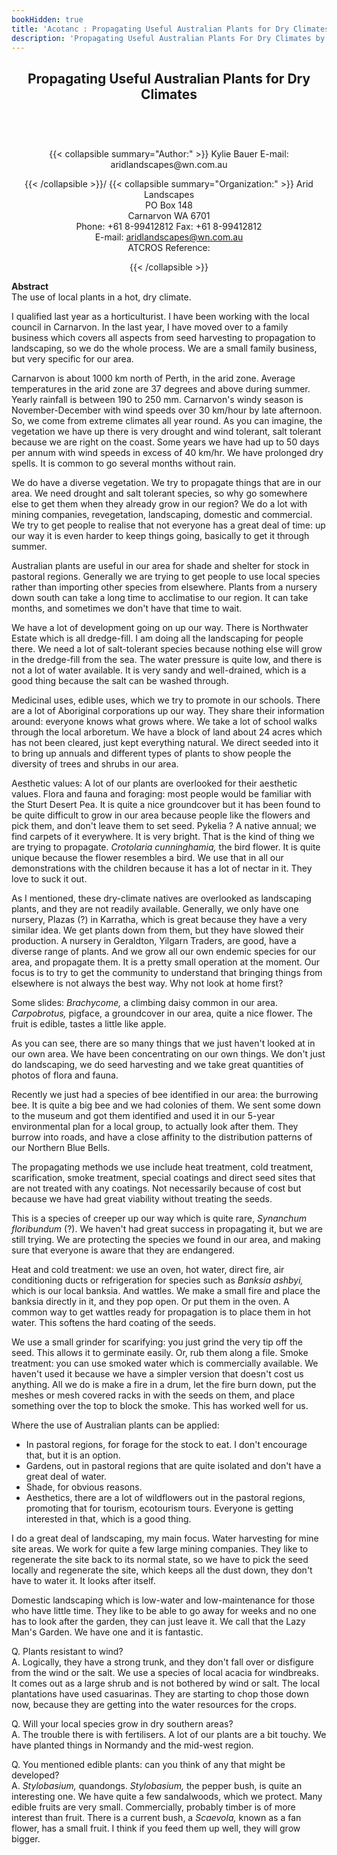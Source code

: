 ```yaml
---
bookHidden: true
title: 'Acotanc : Propagating Useful Australian Plants for Dry Climates'
description: 'Propagating Useful Australian Plants For Dry Climates by Kylie Bauer at ACONTAC 2001 conference'
---
```

<body>
<center></center>
<center><h2>
Propagating Useful Australian Plants for Dry Climates
</h2></center>
<br/><br/><center><h3></h3><div>{{< collapsible summary="Author:" >}}
<span id="1">Kylie Bauer  
E-mail: aridlandscapes@wn.com.au  
</span>  
  
{{< /collapsible >}}/
{{< collapsible summary="Organization:" >}}
<span id="2">Arid Landscapes  
PO Box 148  
Carnarvon WA 6701  
Phone: +61 8-99412812 Fax: +61 8-99412812  
E-mail: aridlandscapes@wn.com.au  
ATCROS Reference:</span>  
  
  
  
{{< /collapsible >}}
</div>
</center>
<p>
<b>Abstract</b><br/>
The use of local plants in a hot, dry climate.
<p>

I qualified last year as a horticulturist.  I have been working with the local council in Carnarvon.  In the last year, I have moved over to a family business which covers all aspects from seed harvesting to propagation to landscaping, so we do the whole process.  We are a small family business, but very specific for our area.</p>
<p>
Carnarvon is about 1000 km north of Perth, in the arid zone.  Average temperatures in the arid zone are 37 degrees and above during summer.  Yearly rainfall is between 190 to 250 mm.  Carnarvon's windy season is November-December with wind speeds over 30 km/hour by late afternoon.  So, we come from extreme climates all year round.  As you can imagine, the vegetation we have up there is very drought and wind tolerant, salt tolerant because we are right on the coast.  Some years we have had up to 50 days per annum with wind speeds in excess of 40 km/hr.  We have prolonged dry spells.  It is common to go several months without rain.</p>
<p>
We do have a diverse vegetation.  We try to propagate things that are in our area.  We need drought and salt tolerant species, so why go somewhere else to get them when they already grow in our region?  We do a lot with mining companies, revegetation, landscaping, domestic and commercial.  We try to get people to realise that not everyone has a great deal of time: up our way it is even harder to keep things going, basically to get it through summer.</p>
<p>
Australian plants are useful in our area for shade and shelter for stock in pastoral regions.  Generally we are trying to get people to use local species rather than importing other species from elsewhere.  Plants from a nursery down south can take a long time to acclimatise to our region.  It can take months, and sometimes we don't have that time to wait.</p>
<p>
We have a lot of development going on up our way.  There is Northwater Estate which is all dredge-fill.  I am doing all the landscaping for people there.  We need a lot of salt-tolerant species because nothing else will grow in the dredge-fill from the sea.  The water pressure is quite low, and there is not a lot of water available.  It is very sandy and well-drained, which is a good thing because the salt can be washed through.</p>
<p>
Medicinal uses, edible uses, which we try to promote in our schools.  There are a lot of Aboriginal corporations up our way.  They share their information around: everyone knows what grows where.  We take a lot of school walks through the local arboretum.  We have a block of land about 24 acres which has not been cleared, just kept everything natural.  We direct seeded into it to bring up annuals and different types of plants to show people the diversity of trees and shrubs in our area.</p>
<p>
Aesthetic values:  A lot of our plants are overlooked for their aesthetic values.  Flora and fauna and foraging:  most people would be familiar with the Sturt Desert Pea.  It is quite a nice groundcover but it has been found to be quite difficult to grow in our area because people like the flowers and pick them, and don't leave them to set seed.
Pykelia ? A native annual; we find carpets of it everywhere.  It is very bright.  That is the kind of thing we are trying to propagate.  
<i>Crotolaria cunninghamia,</i> the bird flower.  It is quite unique because the flower resembles a bird.  We use that in all our demonstrations with the children because it has a lot of nectar in it.  They love to suck it out.</p>
<p>
As I mentioned, these dry-climate natives are overlooked as landscaping plants, and they are not readily available.  Generally, we only have one nursery, Plazas (?) in Karratha, which is great because they have a very similar idea.  We get plants down from them, but they have slowed their production.  A nursery in Geraldton, Yilgarn Traders, are good, have a diverse range of plants.  And we grow all our own endemic species for our area, and propagate them.  It is a pretty small operation at the moment.  Our focus is to try to get the community to understand that bringing things from elsewhere is not always the best way.  Why not look at home first?</p>
<p>Some slides: 
<i>Brachycome,</i> a climbing daisy common in our area.
<i>Carpobrotus,</i> pigface, a groundcover in our area, quite a nice flower.  The fruit is edible, tastes a little like apple.</p>
<p>
As you can see, there are so many things that we just haven't looked at in our own area.  We have been concentrating on our own things.  We don't just do landscaping, we do seed harvesting and we take great quantities of photos of flora and fauna.</p>
<p>
Recently we just had a species of bee identified in our area: the burrowing bee.  It is quite a big bee and we had colonies of them.  We sent some down to the museum and got them identified and used it in our 5-year environmental plan for a local group, to actually look after them.  They burrow into  roads, and have a close affinity to the distribution patterns of our Northern Blue Bells.</p>
<p>
The propagating methods we use include heat treatment, cold treatment, scarification, smoke treatment, special coatings and direct seed sites that are not treated with any coatings.  Not necessarily because of cost but because we have had great viability without treating the seeds.</p>
<p>
This is a species of creeper up our way which is quite rare, <i>Synanchum floribundum</i> (?).  We haven't had great success in propagating it, but we are still trying.  We are protecting the species we found in our area, and making sure that everyone is aware that they are endangered.</p>
<p>
Heat and cold treatment: we use an oven, hot water, direct fire, air conditioning ducts or refrigeration for species such as <i>Banksia ashbyi,</i> which is our local banksia.  And wattles.  We make a small fire and place the banksia directly in it, and they pop open.  Or put them in the oven.  A common way to get wattles ready for propagation is to place them in hot water.  This softens the hard coating of the seeds.</p>
<p>
We use a small grinder for scarifying: you just grind the very tip off the seed.  This allows it to germinate easily.  Or, rub them along a file.  Smoke treatment: you can use smoked water which is commercially available.  We haven't used it because we have a simpler version that doesn't cost us anything.  All we do is make a fire in a drum,  let the fire burn down, put the meshes or mesh covered racks in with the seeds on them, and place something over the top to block the smoke.  This has worked well for us.</p>
<p>
Where the use of Australian plants can be applied: <ul><li>In pastoral regions, for forage for the stock to eat.  I don't encourage that, but it is an option.</li>
<li>Gardens, out in pastoral regions that are quite isolated and don't have a great deal of water.</li>
<li>Shade, for obvious reasons.</li>
<li>Aesthetics, there are a lot of wildflowers out in the pastoral regions, promoting that for tourism, ecotourism tours.  Everyone is getting interested in that, which is a good thing.</li></ul>
<p>
I do a great deal of landscaping, my main focus.  Water harvesting for mine site areas.  We work for quite a few large mining companies.  They like to regenerate the site back to its normal state, so we have to pick the seed locally and regenerate the site, which keeps all the dust down, they don't have to water it.  It looks after itself.</p>
<p>
Domestic landscaping which is low-water and low-maintenance for those who have little time.  They like to be able to go away for weeks and no one has to look after the garden, they can just leave it.  We call that the Lazy Man's Garden.  We have one and it is fantastic.</p>
<p>
Q. Plants resistant to wind?<br/>
A.  Logically, they have a strong trunk, and they don't fall over or disfigure from the wind or the salt. We use a species of local acacia for windbreaks.  It comes out as a large shrub and is not bothered by wind or salt.  The local plantations have used casuarinas.  They are starting to chop those down now, because they are getting into the water resources for the crops.</p>
<p>
Q.  Will your local species grow in dry southern areas?<br/>
A.  The trouble there is with fertilisers.  A lot of our plants are a bit touchy.  We have planted things in Normandy and the mid-west region.</p>
<p>
Q.  You mentioned edible plants: can you think of any that might be developed?<br/>
A.  <i>Stylobasium,</i> quandongs.  <i>Stylobasium,</i> the pepper bush, is quite an interesting one.   We have quite a few sandalwoods, which we protect.  Many edible fruits are very small.  Commercially, probably timber is of more interest than fruit.  There is a current bush, a <i>Scaevola,</i> known as a fan flower, has a small fruit.  I think if you feed them up well, they will grow bigger.</p>

</p></p></body>
